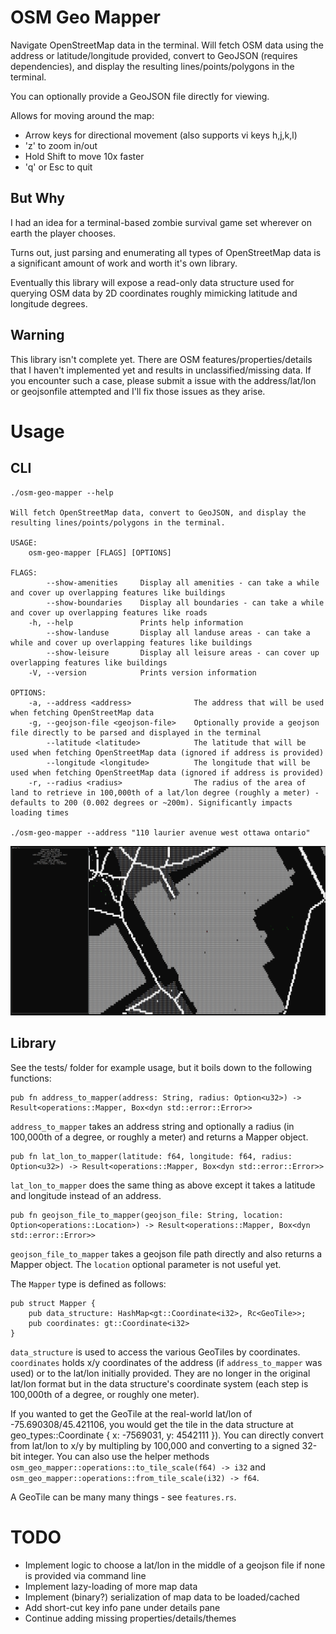 OSM Geo Mapper
==============

Navigate OpenStreetMap data in the terminal.
Will fetch OSM data using the address or latitude/longitude provided, convert to GeoJSON (requires dependencies), and display the resulting lines/points/polygons in the terminal.

You can optionally provide a GeoJSON file directly for viewing.

Allows for moving around the map:
 - Arrow keys for directional movement (also supports vi keys h,j,k,l)
 - 'z' to zoom in/out
 - Hold Shift to move 10x faster
 - 'q' or Esc to quit

## But Why

I had an idea for a terminal-based zombie survival game set wherever on earth the player chooses.

Turns out, just parsing and enumerating all types of OpenStreetMap data is a significant amount of work and worth it's own library.

Eventually this library will expose a read-only data structure used for querying OSM data by 2D coordinates roughly mimicking latitude and longitude degrees.

## Warning

This library isn't complete yet. There are OSM features/properties/details that I haven't implemented yet and results in unclassified/missing data. If you encounter such a case, please submit a issue with the address/lat/lon or geojsonfile attempted and I'll fix those issues as they arise.

Usage
=====

## CLI

    ./osm-geo-mapper --help

    Will fetch OpenStreetMap data, convert to GeoJSON, and display the resulting lines/points/polygons in the terminal.

    USAGE:
        osm-geo-mapper [FLAGS] [OPTIONS]

    FLAGS:
            --show-amenities     Display all amenities - can take a while and cover up overlapping features like buildings
            --show-boundaries    Display all boundaries - can take a while and cover up overlapping features like roads
        -h, --help               Prints help information
            --show-landuse       Display all landuse areas - can take a while and cover up overlapping features like buildings
            --show-leisure       Display all leisure areas - can cover up overlapping features like buildings
        -V, --version            Prints version information
    
    OPTIONS:
        -a, --address <address>              The address that will be used when fetching OpenStreetMap data
        -g, --geojson-file <geojson-file>    Optionally provide a geojson file directly to be parsed and displayed in the terminal
            --latitude <latitude>            The latitude that will be used when fetching OpenStreetMap data (ignored if address is provided)
            --longitude <longitude>          The longitude that will be used when fetching OpenStreetMap data (ignored if address is provided)
        -r, --radius <radius>                The radius of the area of land to retrieve in 100,000th of a lat/lon degree (roughly a meter) - defaults to 200 (0.002 degrees or ~200m). Significantly impacts loading times

    ./osm-geo-mapper --address "110 laurier avenue west ottawa ontario"

![OSM Geo Mapper](/osm-geo-mapper.png?raw=true)

## Library

See the tests/ folder for example usage, but it boils down to the following functions:

    pub fn address_to_mapper(address: String, radius: Option<u32>) -> Result<operations::Mapper, Box<dyn std::error::Error>>

`address_to_mapper` takes an address string and optionally a radius (in 100,000th of a degree, or roughly a meter) and returns a Mapper object.

    pub fn lat_lon_to_mapper(latitude: f64, longitude: f64, radius: Option<u32>) -> Result<operations::Mapper, Box<dyn std::error::Error>>

`lat_lon_to_mapper` does the same thing as above except it takes a latitude and longitude instead of an address.

    pub fn geojson_file_to_mapper(geojson_file: String, location: Option<operations::Location>) -> Result<operations::Mapper, Box<dyn std::error::Error>>

`geojson_file_to_mapper` takes a geojson file path directly and also returns a Mapper object. The `location` optional parameter is not useful yet.

The `Mapper` type is defined as follows:

    pub struct Mapper {
        pub data_structure: HashMap<gt::Coordinate<i32>, Rc<GeoTile>>;
        pub coordinates: gt::Coordinate<i32>
    }

`data_structure` is used to access the various GeoTiles by coordinates.
`coordinates` holds x/y coordinates of the address (if `address_to_mapper` was used) or to the lat/lon initially provided. They are no longer in the original lat/lon format but in the data structure's coordinate system (each step is 100,000th of a degree, or roughly one meter).

If you wanted to get the GeoTile at the real-world lat/lon of -75.690308/45.421106, you would get the tile in the data structure at geo_types::Coordinate { x: -7569031, y: 4542111 }). You can directly convert from lat/lon to x/y by multipling by 100,000 and converting to a signed 32-bit integer. You can also use the helper methods `osm_geo_mapper::operations::to_tile_scale(f64) -> i32` and `osm_geo_mapper::operations::from_tile_scale(i32) -> f64`.

A GeoTile can be many many things - see `features.rs`.

TODO
====

- Implement logic to choose a lat/lon in the middle of a geojson file if none is provided via command line
- Implement lazy-loading of more map data
- Implement (binary?) serialization of map data to be loaded/cached
- Add short-cut key info pane under details pane
- Continue adding missing properties/details/themes